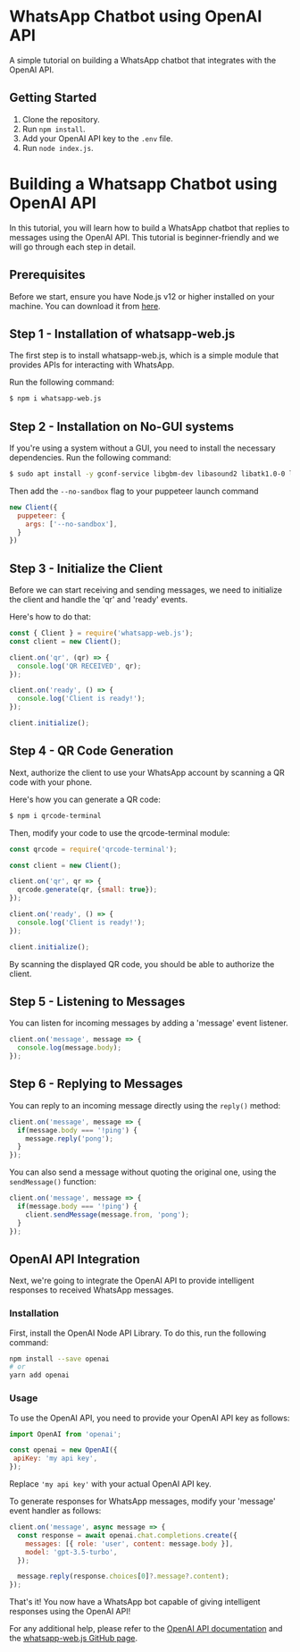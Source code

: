 # WhatsApp Chatbot using OpenAI API

A simple tutorial on building a WhatsApp chatbot that integrates with the OpenAI API.

## Getting Started

1. Clone the repository.
2. Run `npm install`.
3. Add your OpenAI API key to the `.env` file.
4. Run `node index.js`.

# Building a Whatsapp Chatbot using OpenAI API

In this tutorial, you will learn how to build a WhatsApp chatbot that replies to messages using the OpenAI API. This tutorial is beginner-friendly and we will go through each step in detail.

## Prerequisites

Before we start, ensure you have Node.js v12 or higher installed on your machine. You can download it from [here](https://nodejs.org/en/).

## Step 1 - Installation of whatsapp-web.js

The first step is to install whatsapp-web.js, which is a simple module that provides APIs for interacting with WhatsApp.

Run the following command:

```bash
$ npm i whatsapp-web.js
```

## Step 2 - Installation on No-GUI systems

If you're using a system without a GUI, you need to install the necessary dependencies. Run the following command:

```bash
$ sudo apt install -y gconf-service libgbm-dev libasound2 libatk1.0-0 libc6 libcairo2 libcups2 libdbus-1-3 libexpat1 libfontconfig1 libgcc1 libgconf-2-4 libgdk-pixbuf2.0-0 libglib2.0-0 libgtk-3-0 libnspr4 libpango-1.0-0 libpangocairo-1.0-0 libstdc++6 libx11-6 libx11-xcb1 libxcb1 libxcomposite1 libxcursor1 libxdamage1 libxext6 libxfixes3 libxi6 libxrandr2 libxrender1 libxss1 libxtst6 ca-certificates fonts-liberation libappindicator1 libnss3 lsb-release xdg-utils wget
```

Then add the `--no-sandbox` flag to your puppeteer launch command

```javascript
new Client({
  puppeteer: {
    args: ['--no-sandbox'],
  }
})
```

## Step 3 - Initialize the Client

Before we can start receiving and sending messages, we need to initialize the client and handle the 'qr' and 'ready' events.

Here's how to do that:

```javascript
const { Client } = require('whatsapp-web.js');
const client = new Client();

client.on('qr', (qr) => {
  console.log('QR RECEIVED', qr);
});

client.on('ready', () => {
  console.log('Client is ready!');
});

client.initialize();
```

## Step 4 - QR Code Generation

Next, authorize the client to use your WhatsApp account by scanning a QR code with your phone.

Here's how you can generate a QR code:

```bash
$ npm i qrcode-terminal
```

Then, modify your code to use the qrcode-terminal module:

```javascript
const qrcode = require('qrcode-terminal');

const client = new Client();

client.on('qr', qr => {
  qrcode.generate(qr, {small: true});
});

client.on('ready', () => {
  console.log('Client is ready!');
});

client.initialize();
```

By scanning the displayed QR code, you should be able to authorize the client.

## Step 5 - Listening to Messages

You can listen for incoming messages by adding a 'message' event listener.

```javascript
client.on('message', message => {
  console.log(message.body);
});
```

## Step 6 - Replying to Messages

You can reply to an incoming message directly using the `reply()` method:

```javascript
client.on('message', message => {
  if(message.body === '!ping') {
    message.reply('pong');
  }
});
```

You can also send a message without quoting the original one, using the `sendMessage()` function:

```javascript
client.on('message', message => {
  if(message.body === '!ping') {
    client.sendMessage(message.from, 'pong');
  }
});
```

## OpenAI API Integration

Next, we're going to integrate the OpenAI API to provide intelligent responses to received WhatsApp messages.

### Installation

First, install the OpenAI Node API Library. To do this, run the following command:

```sh
npm install --save openai
# or
yarn add openai
```

### Usage

To use the OpenAI API, you need to provide your OpenAI API key as follows:

```js
import OpenAI from 'openai';

const openai = new OpenAI({
 apiKey: 'my api key',
});
```

Replace `'my api key'` with your actual OpenAI API key.

To generate responses for WhatsApp messages, modify your 'message' event handler as follows:

```javascript
client.on('message', async message => {
  const response = await openai.chat.completions.create({
    messages: [{ role: 'user', content: message.body }],
    model: 'gpt-3.5-turbo',
  });

  message.reply(response.choices[0]?.message?.content);
});
```

That's it! You now have a WhatsApp bot capable of giving intelligent responses using the OpenAI API! 

For any additional help, please refer to the [OpenAI API documentation](https://github.com/openai/openai-node/blob/master/api.md) and the [whatsapp-web.js GitHub page](https://github.com/pedroslopez/whatsapp-web.js).